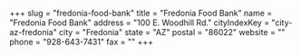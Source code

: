 +++
slug = "fredonia-food-bank"
title = "Fredonia Food Bank"
name = "Fredonia Food Bank"
address = "100 E. Woodhill Rd."
cityIndexKey = "city-az-fredonia"
city = "Fredonia"
state = "AZ"
postal = "86022"
website = ""
phone = "928-643-7431"
fax = ""
+++
